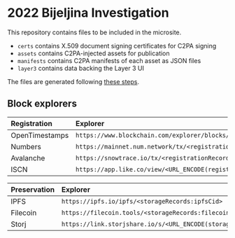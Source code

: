 # 2022 Bijeljina Investigation

This repository contains files to be included in the microsite.

- `certs` contains X.509 document signing certificates for C2PA signing
- `assets` contains C2PA-injected assets for publication
- `manifests` contains C2PA manifests of each asset as JSON files
- `layer3` contains data backing the Layer 3 UI

The files are generated following [these steps](internal/asset_processing).

## Block explorers

| Registration   | Explorer                                                                                    |
|:---------------|:--------------------------------------------------------------------------------------------|
| OpenTimestamps | `https://www.blockchain.com/explorer/blocks/btc/<registrationRecords:openTimestamps:block>` |
| Numbers        | `https://mainnet.num.network/tx/<registrationRecords:numbersProtocol:tx>`                   |
| Avalanche      | `https://snowtrace.io/tx/<registrationRecords:numbersProtocolAvalanche:tx>`                 |
| ISCN           | `https://app.like.co/view/<URL_ENCODE(registrationRecords:iscn:iscnId)>`                    |

| Preservation | Explorer                                                               |
|:-------------|:-----------------------------------------------------------------------|
| IPFS         | `https://ipfs.io/ipfs/<storageRecords:ipfsCid>`                       |
| Filecoin     | `https://filecoin.tools/<storageRecords:filecoin:pieceCid>`            |
| Storj        | `https://link.storjshare.io/s/<URL_ENCODE(storageRecords:storj:path)>` |
